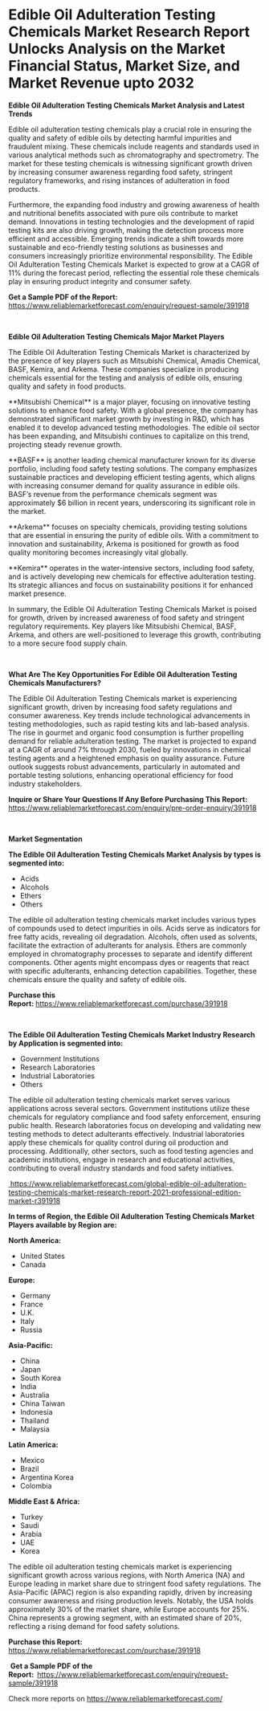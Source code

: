 <p><h1>Edible Oil Adulteration Testing Chemicals Market Research Report Unlocks Analysis on the Market Financial Status, Market Size, and Market Revenue upto 2032</h1></p><p><strong>Edible Oil Adulteration Testing Chemicals Market Analysis and Latest Trends</strong></p>
<p><p>Edible oil adulteration testing chemicals play a crucial role in ensuring the quality and safety of edible oils by detecting harmful impurities and fraudulent mixing. These chemicals include reagents and standards used in various analytical methods such as chromatography and spectrometry. The market for these testing chemicals is witnessing significant growth driven by increasing consumer awareness regarding food safety, stringent regulatory frameworks, and rising instances of adulteration in food products.</p><p>Furthermore, the expanding food industry and growing awareness of health and nutritional benefits associated with pure oils contribute to market demand. Innovations in testing technologies and the development of rapid testing kits are also driving growth, making the detection process more efficient and accessible. Emerging trends indicate a shift towards more sustainable and eco-friendly testing solutions as businesses and consumers increasingly prioritize environmental responsibility. The Edible Oil Adulteration Testing Chemicals Market is expected to grow at a CAGR of 11% during the forecast period, reflecting the essential role these chemicals play in ensuring product integrity and consumer safety.</p></p>
<p><strong>Get a Sample PDF of the Report:&nbsp;</strong> <a href="https://www.reliablemarketforecast.com/enquiry/request-sample/391918?utm_campaign=2235&utm_medium=2&utm_source=Github&utm_content=ia&utm_term=29032025&utm_id=edible-oil-adulteration-testing-chemicals">https://www.reliablemarketforecast.com/enquiry/request-sample/391918</a></p>
<p>&nbsp;</p>
<p><strong>Edible Oil Adulteration Testing Chemicals Major Market Players</strong></p>
<p><p>The Edible Oil Adulteration Testing Chemicals Market is characterized by the presence of key players such as Mitsubishi Chemical, Amadis Chemical, BASF, Kemira, and Arkema. These companies specialize in producing chemicals essential for the testing and analysis of edible oils, ensuring quality and safety in food products.</p><p>**Mitsubishi Chemical** is a major player, focusing on innovative testing solutions to enhance food safety. With a global presence, the company has demonstrated significant market growth by investing in R&D, which has enabled it to develop advanced testing methodologies. The edible oil sector has been expanding, and Mitsubishi continues to capitalize on this trend, projecting steady revenue growth.</p><p>**BASF** is another leading chemical manufacturer known for its diverse portfolio, including food safety testing solutions. The company emphasizes sustainable practices and developing efficient testing agents, which aligns with increasing consumer demand for quality assurance in edible oils. BASF’s revenue from the performance chemicals segment was approximately $6 billion in recent years, underscoring its significant role in the market.</p><p>**Arkema** focuses on specialty chemicals, providing testing solutions that are essential in ensuring the purity of edible oils. With a commitment to innovation and sustainability, Arkema is positioned for growth as food quality monitoring becomes increasingly vital globally.</p><p>**Kemira** operates in the water-intensive sectors, including food safety, and is actively developing new chemicals for effective adulteration testing. Its strategic alliances and focus on sustainability positions it for enhanced market presence.</p><p>In summary, the Edible Oil Adulteration Testing Chemicals Market is poised for growth, driven by increased awareness of food safety and stringent regulatory requirements. Key players like Mitsubishi Chemical, BASF, Arkema, and others are well-positioned to leverage this growth, contributing to a more secure food supply chain.</p></p>
<p>&nbsp;</p>
<p><strong>What Are The Key Opportunities For Edible Oil Adulteration Testing Chemicals Manufacturers?</strong></p>
<p><p>The Edible Oil Adulteration Testing Chemicals market is experiencing significant growth, driven by increasing food safety regulations and consumer awareness. Key trends include technological advancements in testing methodologies, such as rapid testing kits and lab-based analysis. The rise in gourmet and organic food consumption is further propelling demand for reliable adulteration testing. The market is projected to expand at a CAGR of around 7% through 2030, fueled by innovations in chemical testing agents and a heightened emphasis on quality assurance. Future outlook suggests robust advancements, particularly in automated and portable testing solutions, enhancing operational efficiency for food industry stakeholders.</p></p>
<p><strong>Inquire or Share Your Questions If Any Before Purchasing This Report:</strong> <a href="https://www.reliablemarketforecast.com/enquiry/pre-order-enquiry/391918?utm_campaign=2235&utm_medium=2&utm_source=Github&utm_content=ia&utm_term=29032025&utm_id=edible-oil-adulteration-testing-chemicals">https://www.reliablemarketforecast.com/enquiry/pre-order-enquiry/391918</a></p>
<p>&nbsp;</p>
<p><strong>Market Segmentation</strong></p>
<p><strong>The Edible Oil Adulteration Testing Chemicals Market Analysis by types is segmented into:</strong></p>
<p><ul><li>Acids</li><li>Alcohols</li><li>Ethers</li><li>Others</li></ul></p>
<p><p>The edible oil adulteration testing chemicals market includes various types of compounds used to detect impurities in oils. Acids serve as indicators for free fatty acids, revealing oil degradation. Alcohols, often used as solvents, facilitate the extraction of adulterants for analysis. Ethers are commonly employed in chromatography processes to separate and identify different components. Other agents might encompass dyes or reagents that react with specific adulterants, enhancing detection capabilities. Together, these chemicals ensure the quality and safety of edible oils.</p></p>
<p><strong>Purchase this Report:&nbsp;</strong><a href="https://www.reliablemarketforecast.com/purchase/391918?utm_campaign=2235&utm_medium=2&utm_source=Github&utm_content=ia&utm_term=29032025&utm_id=edible-oil-adulteration-testing-chemicals">https://www.reliablemarketforecast.com/purchase/391918</a></p>
<p>&nbsp;</p>
<p><strong>The Edible Oil Adulteration Testing Chemicals Market Industry Research by Application is segmented into:</strong></p>
<p><ul><li>Government Institutions</li><li>Research Laboratories</li><li>Industrial Laboratories</li><li>Others</li></ul></p>
<p><p>The edible oil adulteration testing chemicals market serves various applications across several sectors. Government institutions utilize these chemicals for regulatory compliance and food safety enforcement, ensuring public health. Research laboratories focus on developing and validating new testing methods to detect adulterants effectively. Industrial laboratories apply these chemicals for quality control during oil production and processing. Additionally, other sectors, such as food testing agencies and academic institutions, engage in research and educational activities, contributing to overall industry standards and food safety initiatives.</p></p>
<p><a href="https://www.reliablemarketforecast.com/global-edible-oil-adulteration-testing-chemicals-market-research-report-2021-professional-edition-market-r391918?utm_campaign=2235&utm_medium=2&utm_source=Github&utm_content=ia&utm_term=29032025&utm_id=edible-oil-adulteration-testing-chemicals">&nbsp;https://www.reliablemarketforecast.com/global-edible-oil-adulteration-testing-chemicals-market-research-report-2021-professional-edition-market-r391918</a></p>
<p><strong>In terms of Region, the Edible Oil Adulteration Testing Chemicals Market Players available by Region are:</strong></p>
<p>
    <p> <strong> North America: </strong>
        <ul>
            <li>United States</li>
            <li>Canada</li>
        </ul>
        </p> 
    <p> <strong> Europe: </strong>
        <ul>
            <li>Germany</li>
            <li>France</li>
            <li>U.K.</li>
            <li>Italy</li>
            <li>Russia</li>
        </ul>
        </p> 
    <p> <strong> Asia-Pacific: </strong>
        <ul>
            <li>China</li>
            <li>Japan</li>
            <li>South Korea</li>
            <li>India</li>
            <li>Australia</li>
            <li>China Taiwan</li>
            <li>Indonesia</li>
            <li>Thailand</li>
            <li>Malaysia</li>
        </ul>
        </p> 
    <p> <strong> Latin America: </strong>
        <ul>
            <li>Mexico</li>
            <li>Brazil</li>
            <li>Argentina Korea</li>
            <li>Colombia</li>
        </ul>
        </p> 
    <p> <strong> Middle East & Africa: </strong>
        <ul>
            <li>Turkey</li>
            <li>Saudi</li>
            <li>Arabia</li>
            <li>UAE</li>
            <li>Korea</li>
        </ul>
    </p>
    </p>
<p><p>The edible oil adulteration testing chemicals market is experiencing significant growth across various regions, with North America (NA) and Europe leading in market share due to stringent food safety regulations. The Asia-Pacific (APAC) region is also expanding rapidly, driven by increasing consumer awareness and rising production levels. Notably, the USA holds approximately 30% of the market share, while Europe accounts for 25%. China represents a growing segment, with an estimated share of 20%, reflecting a rising demand for food safety solutions.</p></p>
<p><strong>Purchase this Report: </strong><a href="https://www.reliablemarketforecast.com/purchase/391918?utm_campaign=2235&utm_medium=2&utm_source=Github&utm_content=ia&utm_term=29032025&utm_id=edible-oil-adulteration-testing-chemicals">https://www.reliablemarketforecast.com/purchase/391918</a></p>
<p>&nbsp;<strong>Get a Sample PDF of the Report:&nbsp;&nbsp;</strong><a href="https://www.reliablemarketforecast.com/enquiry/request-sample/391918?utm_campaign=2235&utm_medium=2&utm_source=Github&utm_content=ia&utm_term=29032025&utm_id=edible-oil-adulteration-testing-chemicals">https://www.reliablemarketforecast.com/enquiry/request-sample/391918</a></p>
<p><strong></strong></p>
<p>Check more reports on <a href="https://www.reliablemarketforecast.com/?utm_campaign=2235&utm_medium=2&utm_source=Github&utm_content=ia&utm_term=29032025&utm_id=edible-oil-adulteration-testing-chemicals">https://www.reliablemarketforecast.com/</a></p>